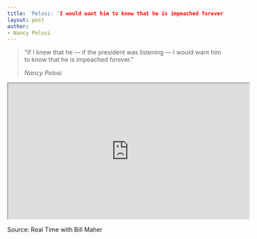 ```yaml
---
title: 'Pelosi: 'I would want him to know that he is impeached forever.''
layout: post
author:
- Nancy Pelosi
---
```


> "If I knew that he — if the president was listening — I would want him to know that he is impeached forever."
>
> <cite>Nancy Pelosi</cite>

<iframe width="560" height="315" src="https://www.youtube.com/embed/GPyA5EwLmE8" title="I would want him to know that he is impeached forever"></iframe>

Source: Real Time with Bill Maher
